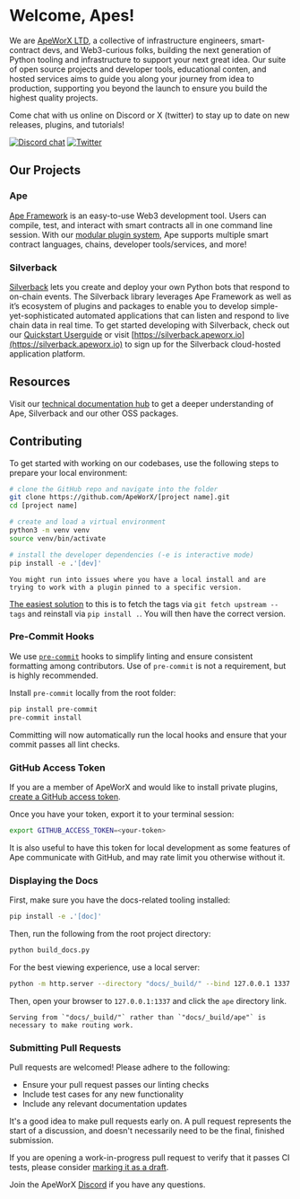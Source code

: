 # Welcome, Apes!

We are [ApeWorX LTD](https://apeworx.io), a collective of infrastructure engineers, smart-contract devs, and Web3-curious folks,
building the next generation of Python tooling and infrastructure to support your next great idea.
Our suite of open source projects and developer tools, educational conten, and hosted services aims to guide you along your
journey from idea to production, supporting you beyond the launch to ensure you build the highest quality projects.

Come chat with us online on Discord or X (twitter) to stay up to date on new releases, plugins, and tutorials!

[![Discord chat][discord-badge]][discord-url]
[![Twitter][twitter-badge]][twitter-url]

## Our Projects

### Ape

[Ape Framework](https://apeworx.io/framework) is an easy-to-use Web3 development tool.
Users can compile, test, and interact with smart contracts all in one command line session.
With our [modular plugin system](https://docs.apeworx.io/ape/stable/userguides/quickstart.html#plugin-system),
Ape supports multiple smart contract languages, chains, developer tools/services, and more!

### Silverback

[Silverback](https://apeworx.io/silverback) lets you create and deploy your own Python bots that respond to on-chain events.
The Silverback library leverages Ape Framework as well as it’s ecosystem of plugins and packages to enable you to develop
simple-yet-sophisticated automated applications that can listen and respond to live chain data in real time.
To get started developing with Silverback, check out our [Quickstart Userguide](https://docs.apeworx.io/silverback/stable/userguides/quickstart)
or visit [https://silverback.apeworx.io](https://silverback.apeworx.io) to sign up for the Silverback cloud-hosted application platform.

## Resources

Visit our [technical documentation hub](https://docs.apeworx.io) to get a deeper understanding of Ape, Silverback and our other OSS packages.

<!-- Read our [academic platform](https://academy.apeworx.io/) will help you master Ape Framework with tutorials and challenges. -->

## Contributing

To get started with working on our codebases, use the following steps to prepare your local environment:

```bash
# clone the GitHub repo and navigate into the folder
git clone https://github.com/ApeWorX/[project name].git
cd [project name]

# create and load a virtual environment
python3 -m venv venv
source venv/bin/activate

# install the developer dependencies (-e is interactive mode)
pip install -e .'[dev]'
```

```{note}
You might run into issues where you have a local install and are trying to work with a plugin pinned to a specific version.
```

[The easiest solution](https://github.com/ApeWorX/ape/issues/90) to this is to fetch the tags via `git fetch upstream --tags` and reinstall via `pip install .`.
You will then have the correct version.

### Pre-Commit Hooks

We use [`pre-commit`](https://pre-commit.com/) hooks to simplify linting and ensure consistent formatting among contributors.
Use of `pre-commit` is not a requirement, but is highly recommended.

Install `pre-commit` locally from the root folder:

```bash
pip install pre-commit
pre-commit install
```

Committing will now automatically run the local hooks and ensure that your commit passes all lint checks.

### GitHub Access Token

If you are a member of ApeWorX and would like to install private plugins,
[create a GitHub access token](https://docs.github.com/en/authentication/keeping-your-account-and-data-secure/creating-a-personal-access-token).

Once you have your token, export it to your terminal session:

```bash
export GITHUB_ACCESS_TOKEN=<your-token>
```

It is also useful to have this token for local development as some features of Ape communicate with GitHub, and may rate limit you otherwise without it.

### Displaying the Docs
First, make sure you have the docs-related tooling installed:

```bash
pip install -e .'[doc]'
```

Then, run the following from the root project directory:

```bash
python build_docs.py
```

For the best viewing experience, use a local server:

```bash
python -m http.server --directory "docs/_build/" --bind 127.0.0.1 1337
```

Then, open your browser to `127.0.0.1:1337` and click the `ape` directory link.

```{note}
Serving from `"docs/_build/"` rather than `"docs/_build/ape"` is necessary to make routing work.
```

### Submitting Pull Requests

Pull requests are welcomed! Please adhere to the following:

- Ensure your pull request passes our linting checks
- Include test cases for any new functionality
- Include any relevant documentation updates

It's a good idea to make pull requests early on.
A pull request represents the start of a discussion, and doesn't necessarily need to be the final, finished submission.

If you are opening a work-in-progress pull request to verify that it passes CI tests, please consider
[marking it as a draft](https://help.github.com/en/github/collaborating-with-issues-and-pull-requests/about-pull-requests#draft-pull-requests).

Join the ApeWorX [Discord][discord-url] if you have any questions.


[discord-badge]: https://img.shields.io/discord/922917176040640612.svg?logo=discord&style=flat-square
[discord-url]: https://discord.gg/apeworx
[twitter-badge]: https://img.shields.io/twitter/follow/ApeFramework
[twitter-url]: https://x.com/ApeFramework
